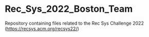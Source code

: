 # Rec_Sys_2022_Boston_Team
Repository containing files related to the Rec Sys Challenge 2022 (https://recsys.acm.org/recsys22/)
